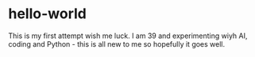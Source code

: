 # hello-world
This is my first attempt wish me luck.
I am 39 and experimenting wiyh AI, coding and Python - this is all new to me so hopefully it goes well. 
